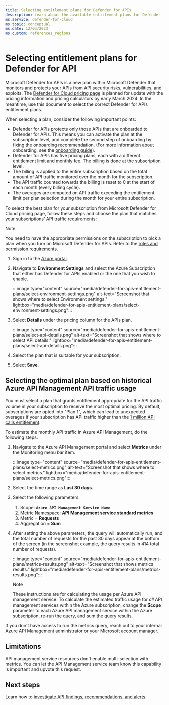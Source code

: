 ```yaml
---
title: Selecting entitlement plans for Defender for APIs
description: Learn about the available entitlement plans for Defender for APIs deployment in Microsoft Defender for Cloud.
ms.service: defender-for-cloud
ms.topic: conceptual
ms.date: 12/03/2023
ms.custom: references_regions
---
```

# Selecting entitlement plans for Defender for API

Microsoft Defender for APIs is a new plan within Microsoft Defender that monitors and protects your APIs from API security risks, vulnerabilities, and exploits. The [Defender for Cloud pricing page](https://azure.microsoft.com/pricing/details/defender-for-cloud/) is planned for update with the pricing information and pricing calculators by early March 2024. In the meantime, use this document to select the correct Defender for APIs entitlement plans. 

When selecting a plan, consider the following important points:

- Defender for APIs protects only those APIs that are onboarded to Defender for APIs. This means you can activate the plan at the subscription level, and complete the second step of onboarding by fixing the onboarding recommendation. (For more information about onboarding, see the [onboarding guide](defender-for-apis-deploy.md#enable-the-defender-for-apis-plan)).
- Defender for APIs has five pricing plans, each with a different entitlement limit and monthly fee. The billing is done at the subscription level.  
- The billing is applied to the entire subscription based on the total amount of API traffic monitored over the month for the subscription. 
- The API traffic counted towards the billing is reset to 0 at the start of each month (every billing cycle). 
- The overages are computed on API traffic exceeding the entitlement limit per plan selection during the month for your entire subscription.

To select the best plan for your subscription from Microsoft Defender for Cloud pricing page, follow these steps and choose the plan that matches your subscriptions’ API traffic requirements:  

  > [!NOTE]
  > You need to have the appropriate permissions on the subscription to pick a plan when you turn on Microsoft Defender for APIs. Refer to the [roles and permission requirements](defender-for-apis-prepare.md). 

1. Sign in to the [Azure portal](https://portal.azure.com).
1. Navigate to **Environment Settings** and select the Azure Subscription that either has Defender for APIs enabled or the one that you wish to enable.

    :::image type="content" source="media/defender-for-apis-entitlement-plans/select-environment-settings.png" alt-text="Screenshot that shows where to select Environment settings." lightbox="media/defender-for-apis-entitlement-plans/select-environment-settings.png":::
   
1. Select **Details** under the pricing column for the APIs plan.     

    :::image type="content" source="media/defender-for-apis-entitlement-plans/select-api-details.png" alt-text="Screenshot that shows where to select API details." lightbox="media/defender-for-apis-entitlement-plans/select-api-details.png":::
 
1. Select the plan that is suitable for your subscription. 
1. Select **Save**. 

## Selecting the optimal plan based on historical Azure API Management API traffic usage

You must select a plan that grants entitlement appropriate for the API traffic volume in your subscription to receive the most optimal pricing. By default, subscriptions are opted into "Plan 1", which can lead to unexpected overages if your subscription has API traffic higher than the [1 million API calls entitlement](https://ms.portal.azure.com/#view/Microsoft_Azure_Security/SecurityMenuBlade/~/18). 

To estimate the monthly API traffic in Azure API Management, do the following steps: 

1. Navigate to the Azure API Management portal and select **Metrics** under the Monitoring menu bar item.  

    :::image type="content" source="media/defender-for-apis-entitlement-plans/select-metrics.png" alt-text="Screenshot that shows where to select metrics." lightbox="media/defender-for-apis-entitlement-plans/select-metrics.png":::

1. Select the time range as **Last 30 days**.
1. Select the following parameters:

    1. Scope: **`Azure API Management Service Name`** 
    1. Metric Namespace: **API Management service standard metrics**
    1. Metric = **Requests**
    1. Aggregation = **Sum**
    
1. After setting the above parameters, the query will automatically run, and the total number of requests for the past 30 days appear at the bottom of the screen (in the screenshot example, the query results in 414 total number of requests).

    :::image type="content" source="media/defender-for-apis-entitlement-plans/metrics-results.png" alt-text="Screenshot that shows metrics results." lightbox="media/defender-for-apis-entitlement-plans/metrics-results.png":::

    > [!NOTE]
    > These instructions are for calculating the usage per Azure API management service. To calculate the estimated traffic usage for *all* API management services within the Azure subscription, change the **Scope** parameter to each Azure API management service within the Azure subscription, re-run the query, and sum the query results. 

If you don't have access to run the metrics query, reach out to your internal Azure API Management administrator or your Microsoft account manager.  

## Limitations

API management service resources don't enable multi-selection with metrics. You can let the API Management service team know this capability is important and upvote this request.

## Next steps

Learn how to [investigate API findings, recommendations, and alerts](defender-for-apis-posture.md).   
